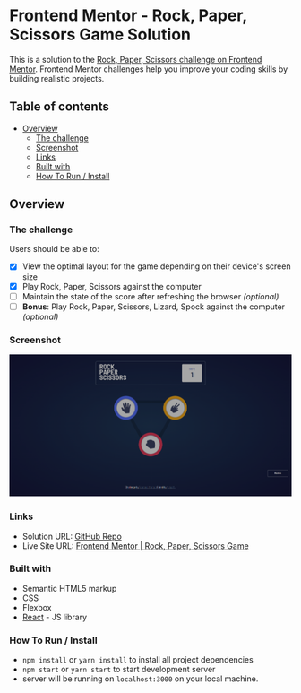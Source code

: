 # Frontend Mentor - Rock, Paper, Scissors Game Solution

This is a solution to the [Rock, Paper, Scissors challenge on Frontend Mentor](https://www.frontendmentor.io/challenges/rock-paper-scissors-game-pTgwgvgH). Frontend Mentor challenges help you improve your coding skills by building realistic projects. 

## Table of contents

- [Overview](#overview)
  - [The challenge](#the-challenge)
  - [Screenshot](#screenshot)
  - [Links](#links)
  - [Built with](#built-with)
  - [How To Run / Install](#how-to-run)

## Overview

### The challenge

Users should be able to:

- [x] View the optimal layout for the game depending on their device's screen size
- [x] Play Rock, Paper, Scissors against the computer
- [ ] Maintain the state of the score after refreshing the browser _(optional)_
- [ ] **Bonus**: Play Rock, Paper, Scissors, Lizard, Spock against the computer _(optional)_

### Screenshot

![](./screenshot.png)

### Links

- Solution URL: [GitHub Repo](https://github.com/NohaaAa/frontend-mentor-challenge-rock-paper-scissors-game)
- Live Site URL: [Frontend Mentor | Rock, Paper, Scissors Game](https://rock-paper-scissors-game-lovat.vercel.app/)


### Built with

- Semantic HTML5 markup
- CSS
- Flexbox
- [React](https://reactjs.org/) - JS library

### How To Run / Install

- `npm install` or `yarn install` to install all project dependencies
- `npm start` or `yarn start` to start development server
- server will be running on `localhost:3000` on your local  machine.